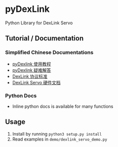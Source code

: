 # pyDexLink
Python Library for DexLink Servo

## Tutorial / Documentation

### Simplified Chinese Documentations
- [pyDexlink 使用教程](https://github.com/njzhangyifei/pyDexLink/tree/master/tutorial)
- [pyDexlink 疑难解答](https://github.com/njzhangyifei/pyDexLink/tree/master/tutorial/troubleshoot.md)
- [DexLink 协议标准](https://static.frank.moe/dexlink_docs/)
- [DexLink Servo 硬件文档](https://github.com/njzhangyifei/pyDexLink/tree/master/docs_hardware)


### Python Docs
- Inline python docs is available for many functions

## Usage
1. Install by running `python3 setup.py install`
2. Read examples in `demo/dexlink_servo_demo.py`
